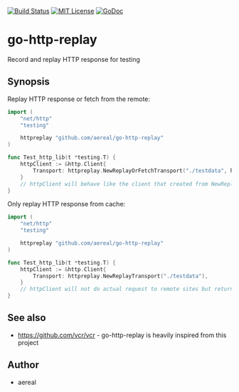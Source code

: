 [![Build Status](https://travis-ci.org/aereal/go-http-replay.png?branch=master)][travis]
[![MIT License](http://img.shields.io/badge/license-MIT-blue.svg?style=flat-square)][license]
[![GoDoc](https://godoc.org/github.com/aereal/go-http-replay?status.svg)][godoc]

# go-http-replay

Record and replay HTTP response for testing

## Synopsis

Replay HTTP response or fetch from the remote:

```go
import (
	"net/http"
	"testing"

	httpreplay "github.com/aereal/go-http-replay"
)

func Test_http_lib(t *testing.T) {
	httpClient := &http.Client{
		Transport: httpreplay.NewReplayOrFetchTransport("./testdata", http.DefaultClient),
	}
	// httpClient will behave like the client that created from NewReplayTransport but DO actual request if local cache is missing.
}
```

Only replay HTTP response from cache:

```go
import (
	"net/http"
	"testing"

	httpreplay "github.com/aereal/go-http-replay"
)

func Test_http_lib(t *testing.T) {
	httpClient := &http.Client{
		Transport: httpreplay.NewReplayTransport("./testdata"),
	}
	// httpClient will not do actual request to remote sites but returns the response from local cache files.
}
```

## See also

- https://github.com/vcr/vcr - go-http-replay is heavily inspired from this project

## Author

- aereal

[travis]: https://travis-ci.org/aereal/go-http-replay
[license]: https://github.com/aereal/go-http-replay/blob/master/LICENSE
[godoc]: https://godoc.org/github.com/aereal/go-http-replay
